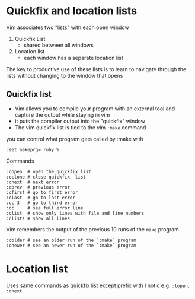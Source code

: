 # Quickfix and location lists

Vim associates two "lists" with each open window

1. Quickfix List
    * shared between all windows
1. Location list
    * each window has a separate location list

The key to productive use of these lists is to learn to navigate through the
lists without changing to the window that opens

## Quickfix list

* Vim allows you to compile your program with an external tool and capture the output while staying in vim
* it puts the compiler output into the "quickfix" window
* The vim quickfix list is tied to the vim `:make` command

you can control what program gets called by :make with

    :set makeprg= ruby %

Commands

    :copen  # open the quickfix list
    :cclone # close quickfix  list
    :cnext  # next error
    :cprev  # previous error
    :cfirst # go to first error
    :clast  # go to last error
    :cc 3   # go to third error
    :cc     # see full error line
    :clist  # show only lines with file and line numbers
    :clist! # show all lines


Vim remembers the output of the previous 10 runs of the `make` program

    :colder # see an older run of the `:make` program
    :cnewer # see an newer run of the `:make` program

# Location list

Uses same commands as quickfix list except prefix with l not c e.g. `:lopen`, `:cnext`

